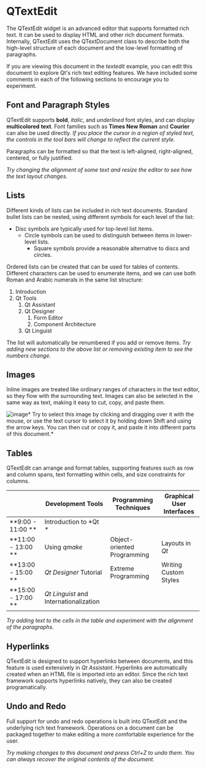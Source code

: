 # QTextEdit

The QTextEdit widget is an advanced editor that supports formatted rich text.
It can be used to display HTML and other rich document formats. Internally,
QTextEdit uses the QTextDocument class to describe both the high-level
structure of each document and the low-level formatting of paragraphs.

If you are viewing this document in the *textedit* example, you can edit this
document to explore Qt's rich text editing features. We have included some
comments in each of the following sections to encourage you to experiment.  

## Font and Paragraph Styles

QTextEdit supports **bold**, *italic*, and _underlined_ font styles, and can
display **multicolored** **text**. Font families such as **Times New Roman** and 
**Courier** can also be used directly. *If you place the cursor in a region of
styled text, the controls in the tool bars will change to reflect the current
style.*

Paragraphs can be formatted so that the text is left-aligned, right-aligned,
centered, or fully justified.

*Try changing the alignment of some text and resize the editor to see how the
text layout changes.* 

## Lists

Different kinds of lists can be included in rich text documents. Standard
bullet lists can be nested, using different symbols for each level of the list: 

- Disc symbols are typically used for top-level list items. 
  * Circle symbols can be used to distinguish between items in lower-level
    lists.
    + Square symbols provide a reasonable alternative to discs and circles. 

Ordered lists can be created that can be used for tables of contents. Different
characters can be used to enumerate items, and we can use both Roman and Arabic
numerals in the same list structure: 

1.  Introduction
2.  Qt Tools 
    1.  Qt Assistant
    2.  Qt Designer
        1.  Form Editor
        2.  Component Architecture
    3.  Qt Linguist

The list will automatically be renumbered if you add or remove items. *Try
adding new sections to the above list or removing existing item to see the
numbers change.* 

## Images

Inline images are treated like ordinary ranges of characters in the text
editor, so they flow with the surrounding text. Images can also be selected in
the same way as text, making it easy to cut, copy, and paste them. 

![image](:/images/logo32.png)* Try to select this image by clicking and dragging
over it with the mouse, or use the text cursor to select it by holding down
Shift and using the arrow keys. You can then cut or copy it, and paste it into
different parts of this document.*

## Tables

QTextEdit can arrange and format tables, supporting features such as row and
column spans, text formatting within cells, and size constraints for columns. 


|              |Development Tools                    |Programming Techniques      |Graphical User Interfaces |
|--------------|-------------------------------------|----------------------------|--------------------------|
|**9:00 - 11:00 **|Introduction to *Qt *                                                                      |||
|**11:00 - 13:00 **|Using *qmake*                        |Object-oriented Programming |Layouts in *Qt*           |
|**13:00 - 15:00 **|*Qt Designer* Tutorial               |Extreme Programming         |Writing Custom Styles     |
|**15:00 - 17:00 **|*Qt Linguist* and Internationalization |                          |

*Try adding text to the cells in the table and experiment with the alignment of
the paragraphs.*

## Hyperlinks

QTextEdit is designed to support hyperlinks between documents, and this feature
is used extensively in *Qt Assistant*. Hyperlinks are automatically created when
an HTML file is imported into an editor. Since the rich text framework supports
hyperlinks natively, they can also be created programatically.

## Undo and Redo

Full support for undo and redo operations is built into QTextEdit and the
underlying rich text framework. Operations on a document can be packaged
together to make editing a more comfortable experience for the user.

*Try making changes to this document and press Ctrl+Z to undo them. You can
always recover  the original contents of the document.* 


